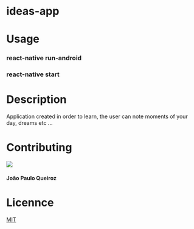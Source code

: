 # ideas-app
# Usage
### react-native run-android
### react-native start
# Description
  Application created in order to learn, the user can note moments of your day, dreams etc ...

# Contributing

![](https://avatars1.githubusercontent.com/u/20147907?s=400&u=8e9a1fc254784b7eb43d8ee39707bc2ad7c70996&v=4)

#### João Paulo Queiroz

# Licennce
[MIT](https://choosealicense.com/licenses/mit/)

